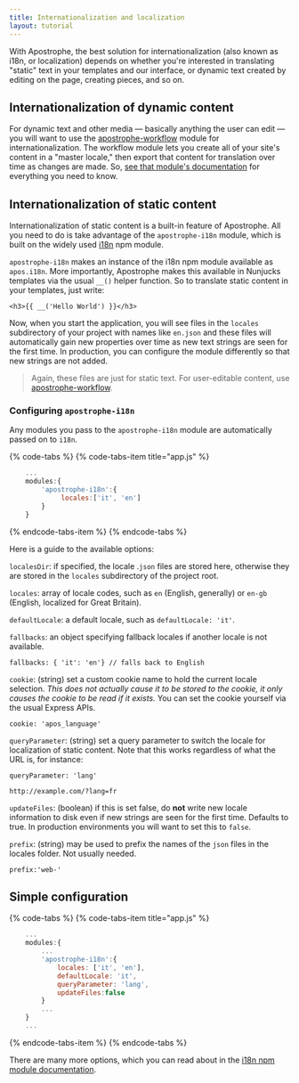 ```yaml
---
title: Internationalization and localization
layout: tutorial
---
```


With Apostrophe, the best solution for internationalization (also known as i18n, or localization) depends on whether you're interested in translating "static" text in your templates and our interface, or dynamic text created by editing on the page, creating pieces, and so on.

## Internationalization of dynamic content

For dynamic text and other media — basically anything the user can edit — you will want to use the [apostrophe-workflow](https://npmjs.org/package/apostrophe-workflow) module for internationalization. The workflow module lets you create all of your site's content in a "master locale," then export that content for translation over time as changes are made. So, [see that module's documentation](https://npmjs.org/package/apostrophe-workflow) for everything you need to know.

## Internationalization of static content

Internationalization of static content is a built-in feature of Apostrophe. All you need to do is take advantage of the `apostrophe-i18n` module, which is built on the widely used [i18n](https://npmjs.org/package/i18n) npm module.

`apostrophe-i18n` makes an instance of the i18n npm module available as `apos.i18n`. More importantly, Apostrophe makes this available in Nunjucks templates via the usual `__()` helper function. So to translate static content in your templates, just write:

```markup
<h3>{{ __('Hello World') }}</h3>
```

Now, when you start the application, you will see files in the `locales` subdirectory of your project with names like `en.json` and these files will automatically gain new properties over time as new text strings are seen for the first time. In production, you can configure the module differently so that new strings are not added.

> Again, these files are just for static text. For user-editable content, use [apostrophe-workflow](https://npmjs.org/package/apostrophe-workflow).

### Configuring `apostrophe-i18n`

Any modules you pass to the `apostrophe-i18n` module are automatically passed on to `i18n`.

{% code-tabs %}
{% code-tabs-item title="app.js" %}
```javascript
    ...
    modules:{
        'apostrophe-i18n':{
             locales:['it', 'en']
        }
    }
```
{% endcode-tabs-item %}
{% endcode-tabs %}

Here is a guide to the available options:

`localesDir`: if specified, the locale .`json` files are stored here, otherwise they are stored in the `locales` subdirectory of the project root.

`locales`: array of locale codes, such as `en` (English, generally) or `en-gb` (English, localized for Great Britain).

`defaultLocale`: a default locale, such as `defaultLocale: 'it'`.

`fallbacks`: an object specifying fallback locales if another locale is not available.

`fallbacks: { 'it': 'en'} // falls back to English`

`cookie`: (string) set a custom cookie name to hold the current locale selection. *This does not actually cause it to be stored to the cookie, it only causes the cookie to be read if it exists.* You can set the cookie yourself via the usual Express APIs.

`cookie: 'apos_language'`

`queryParameter`: (string) set a query parameter to switch the locale for localization of static content. Note that this works regardless of what the URL is, for instance:

`queryParameter: 'lang'`

`http://example.com/?lang=fr`

`updateFiles`: (boolean) if this is set false, do **not** write new locale information to disk even if new strings are seen for the first time. Defaults to true. In production environments you will want to set this to `false`.

`prefix`: (string) may be used to prefix the names of the `json` files in the locales folder. Not usually needed.

`prefix:'web-'`

## Simple configuration

{% code-tabs %}
{% code-tabs-item title="app.js" %}
```javascript
    ...
    modules:{
        ...
        'apostrophe-i18n':{
            locales: ['it', 'en'],
            defaultLocale: 'it',
            queryParameter: 'lang',
            updateFiles:false
        }
        ...
    }
    ...
```
{% endcode-tabs-item %}
{% endcode-tabs %}

There are many more options, which you can read about in the [i18n npm module documentation](https://www.npmjs.com/package/i18n).
